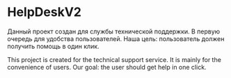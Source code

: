 # HelpDeskV2
Данный проект создан для службы технической поддержки. 
В первую очередь для удобства пользователей. 
Наша цель: пользователь должен получить помощь в один клик.

This project is created for the technical support service. 
It is mainly for the convenience of users. 
Our goal: the user should get help in one click.
